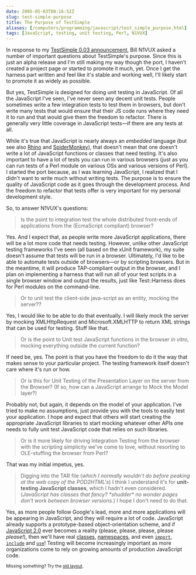 ```yaml
--- 
date: 2005-05-03T00:16:52Z
slug: test-simple-purpose
title: The Purpose of TestSimple
aliases: [/computers/programming/javascript/test_simple_purpose.html]
tags: [JavaScript, testing, unit testing, Perl, N1VUX]
---
```


<p>In response to my <a href="/computers/programming/javascript/test_simple-0.03.html" title="TestSimple 0.03 Released">TestSimple 0.03 announcement</a>, Bill N1VUX asked a number of important questions about TestSimple's purpose. Since this is just an alpha release and I'm still making my way though the port, I haven't created a project page or started to promote it much, yet. Once I get the harness part written and feel like it's stable and working well, I'll likely start to promote it as widely as possible.</p>

<p>But yes, TestSimple is designed for doing unit testing in JavaScript. Of all the JavaScript I've seen, I've never seen any decent unit tests. People sometimes write a few integration tests to test them in browsers, but don't write many tests that would ensure that their JS code runs where they need it to run and that would give them the freedom to refactor. There is generally very little coverage in JavaScript tests&#x2014;if there are any tests at all.</p>

<p>While it's true that JavaScript is nearly always an <em>embedded</em> language (but see also <a href="http://www.mozilla.org/rhino/" title="Rhino includes a command-line JavaScript interpreter!">Rhino</a> and <a href="http://www.mozilla.org/js/spidermonkey/" title="SpiderMonkey has a command-line JavaScript interpreter, too!">SpiderMonkey</a>), that doesn't mean that one doesn't write a lot of JavaScript functions or classes that need testing. It's also important to have a lot of tests you can run in various browsers (just as you can run tests of a Perl module on various OSs and various versions of Perl). I started the port because, as I was learning JavaScript, I realized that I didn't want to write much without writing tests. The purpose is to ensure the quality of JavaScript code as it goes through the development process. And the freedom to refactor that tests offer is very important for my personal development style.</p>

<p>So, to answer N1VUX's questions:</p>

<blockquote><p>Is the point to integration test the whole distributed front-ends of applications from the (EcmaScript compliant) browser?</p></blockquote>

<p>Yes. And I expect that, as people write more JavaScript applications, there will be a lot more code that needs testing. However, unlike other JavaScript testing frameworks I've seen (all based on the xUnit framework), my suite doesn't assume that tests will be run in a browser. Ultimately, I'd like to be able to automate tests outside of browsers&#x2014;or by scripting browsers. But in the meantime, it will produce TAP-compliant output in the browser, and I plan on implementing a harness that will run all of your test scripts in a single browser window and output the results, just like Test::Harness does for Perl modules on the command-line.</p>

<blockquote><p>Or to unit test the client-side java-script as an entity, mocking the server??</p></blockquote>

<p>Yes, I would like to be able to do that eventually. I will likely mock the server by mocking XMLHttpRequest and Microsoft.XMLHTTP to return XML strings that can be used for testing. Stuff like that.</p>

<blockquote><p>Or is the point to Unit test JavaScript functions in the browser <em>in vitro,</em> mocking everything outside the current function?</p></blockquote>

<p>If need be, yes. The point is that you have the freedom to do it the way that makes sense to your particular project. The testing framework itself doesn't care where it's run or how.</p>

<blockquote><p>Or is this for Unit Testing of the Presentation Layer on the server from the Browser? (If so, how can a JavaScript arrange to Mock the Model layer?)</p></blockquote>

<p>Probably not, but again, it depends on the model of your application. I've tried to make no assumptions, just provide you with the tools to easily test your application. I hope and expect that others will start creating the appropriate JavaScript libraries to start mocking whatever other APIs one needs to fully unit test JavaScript code that relies on such libraries.</p>

<blockquote><p>Or is it more likely for driving Integration Testing from the browser with the scripting simplicity we've come to love, without resorting to OLE-stuffing the browser from Perl?</p></blockquote>

<p>That was my initial impetus, yes.</p>

<blockquote><p>Digging into the TAR file (<em>which I normally wouldn't do before peaking at the web copy of the POD2HTML's</em>) I think I understand it's for <strong>unit-testing JavaScript classes</strong>, which I hadn't even considered. (<em>JavaScript has classes that fancy? *shudder* no wonder pages don't work between browser versions.</em>) I hope I don't need to do that.</p></blockquote>

<p>Yes, as more people follow Google's lead, more and more applications will be appearing in JavaScript, and they will require a lot of code. JavaScript already supports a prototype-based object-orientation scheme, and if <a href="http://www.mozilla.org/js/language/js20/index.html" title="Netscape's JavaScript 2.0 design document">JavaScript 2.0</a> ever becomes a reality (please, please, please, please <em>please!</em>), then we'll have real <a href="http://www.mozilla.org/js/language/js20/core/classes.html" title="JavaScript 2.0 Classes">classes</a>, <a href="http://www.mozilla.org/js/language/js20/core/namespaces.html" title="JavaScript 2.0 Namespaces">namespaces</a>, and even <a href="http://www.mozilla.org/js/language/js20/core/packages.html#import" title="JavaScript 2.0 import directive"><code>import</code></a>, <a href="http://www.mozilla.org/js/language/js20/core/statements.html#N-IncludeDirective" title="JavaScript include directive"><code>include</code></a> and <a href="http://www.mozilla.org/js/language/es4/core/pragmas.html" title="ECMAScript 4 Pragmas"><code>use</code></a>! Testing will become increasingly important as more organizations come to rely on growing amounts of production JavaScript code.</p>

<p class="past"><small>Missing something? Try the <a rel="nofollow" href="http://past.justatheory.com/computers/programming/javascript/test_simple_purpose.html">old layout</a>.</small></p>


